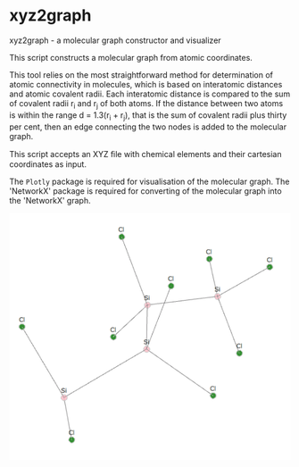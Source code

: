 # xyz2graph

xyz2graph - a molecular graph constructor and visualizer

This script constructs a molecular graph from atomic coordinates.

This tool relies on the most straightforward method for determination of atomic connectivity in molecules,
which is based on interatomic distances and atomic covalent radii. Each interatomic distance is compared to the sum
of covalent radii r<sub>i</sub> and r<sub>j</sub> of both atoms. If the distance between two atoms is within the range d = 1.3(r<sub>i</sub> + r<sub>j</sub>),
that is the sum of covalent radii plus thirty per cent, then an edge connecting the two nodes is added to the
molecular graph.

This script accepts an XYZ ﬁle with chemical elements and their cartesian coordinates as input.

The `Plotly` package is required for visualisation of the molecular graph.
The 'NetworkX' package is required for converting of the molecular graph into the 'NetworkX' graph.

<p align="center">
  <img src="picture.png">
</p>
